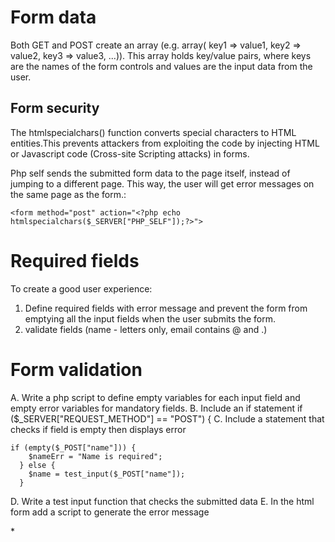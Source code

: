 Form data
===================

Both GET and POST create an array (e.g. array( key1 => value1, key2 => value2, key3 => value3, ...)). 
This array holds key/value pairs, where keys are the names of the form controls and values are the input data from the user.

Form security
--------------

The htmlspecialchars() function converts special characters to HTML entities.This prevents attackers from exploiting the code by injecting HTML or Javascript code (Cross-site Scripting attacks) in forms.

Php self sends the submitted form data to the page itself, instead of jumping to a different page. 
This way, the user will get error messages on the same page as the form.:

```
<form method="post" action="<?php echo htmlspecialchars($_SERVER["PHP_SELF"]);?>">

```

Required fields
===============

To create a good user experience: 

1. Define required fields with error message and prevent the form from emptying all the input fields when the user submits the form.
2. validate fields (name - letters only, email contains @ and .)

Form validation
================

A. Write a php script to define empty variables for each input field and empty error variables for mandatory fields.
B. Include an if statement if ($_SERVER["REQUEST_METHOD"] == "POST") {
C. Include a statement that checks if field is empty then displays error 
```
if (empty($_POST["name"])) {
    $nameErr = "Name is required";
  } else {
    $name = test_input($_POST["name"]);
  }
  ```
 D. Write a test input function that checks the submitted data
 E. In the html form add a script to generate the error message
 
 <span class="error">* <?php echo $nameErr;?></span>
